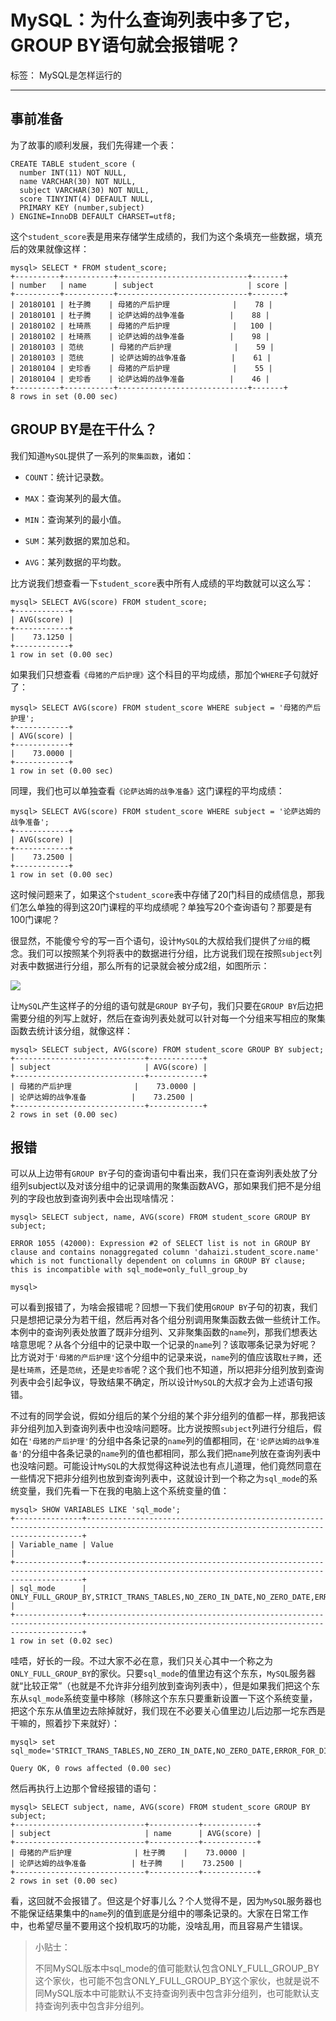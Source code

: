 MySQL：为什么查询列表中多了它，GROUP BY语句就会报错呢？
==================================

标签： MySQL是怎样运行的

* * *

事前准备
----

为了故事的顺利发展，我们先得建一个表：

    CREATE TABLE student_score (
      number INT(11) NOT NULL,
      name VARCHAR(30) NOT NULL,
      subject VARCHAR(30) NOT NULL,
      score TINYINT(4) DEFAULT NULL,
      PRIMARY KEY (number,subject)
    ) ENGINE=InnoDB DEFAULT CHARSET=utf8;
    

这个`student_score`表是用来存储学生成绩的，我们为这个条填充一些数据，填充后的效果就像这样：

    mysql> SELECT * FROM student_score;
    +----------+-----------+-----------------------------+-------+
    | number   | name      | subject                     | score |
    +----------+-----------+-----------------------------+-------+
    | 20180101 | 杜子腾    | 母猪的产后护理              |    78 |
    | 20180101 | 杜子腾    | 论萨达姆的战争准备          |    88 |
    | 20180102 | 杜琦燕    | 母猪的产后护理              |   100 |
    | 20180102 | 杜琦燕    | 论萨达姆的战争准备          |    98 |
    | 20180103 | 范统      | 母猪的产后护理              |    59 |
    | 20180103 | 范统      | 论萨达姆的战争准备          |    61 |
    | 20180104 | 史珍香    | 母猪的产后护理              |    55 |
    | 20180104 | 史珍香    | 论萨达姆的战争准备          |    46 |
    +----------+-----------+-----------------------------+-------+
    8 rows in set (0.00 sec)
    

GROUP BY是在干什么？
--------------

我们知道`MySQL`提供了一系列的`聚集函数`，诸如：

*   `COUNT`：统计记录数。
    
*   `MAX`：查询某列的最大值。
    
*   `MIN`：查询某列的最小值。
    
*   `SUM`：某列数据的累加总和。
    
*   `AVG`：某列数据的平均数。
    

比方说我们想查看一下`student_score`表中所有人成绩的平均数就可以这么写：

    mysql> SELECT AVG(score) FROM student_score;
    +------------+
    | AVG(score) |
    +------------+
    |    73.1250 |
    +------------+
    1 row in set (0.00 sec)
    

如果我们只想查看`《母猪的产后护理》`这个科目的平均成绩，那加个`WHERE`子句就好了：

    mysql> SELECT AVG(score) FROM student_score WHERE subject = '母猪的产后护理';
    +------------+
    | AVG(score) |
    +------------+
    |    73.0000 |
    +------------+
    1 row in set (0.00 sec)
    

同理，我们也可以单独查看`《论萨达姆的战争准备》`这门课程的平均成绩：

    mysql> SELECT AVG(score) FROM student_score WHERE subject = '论萨达姆的战争准备';
    +------------+
    | AVG(score) |
    +------------+
    |    73.2500 |
    +------------+
    1 row in set (0.00 sec)
    

这时候问题来了，如果这个`student_score`表中存储了20门科目的成绩信息，那我们怎么单独的得到这20门课程的平均成绩呢？单独写20个查询语句？那要是有100门课呢？

很显然，不能傻兮兮的写一百个语句，设计`MySQL`的大叔给我们提供了`分组`的概念。我们可以按照某个列将表中的数据进行分组，比方说我们现在按照`subject`列对表中数据进行分组，那么所有的记录就会被分成2组，如图所示：

![](https://p3-juejin.byteimg.com/tos-cn-i-k3u1fbpfcp/68c59a5b41dc4321b970685d3c5d2f03~tplv-k3u1fbpfcp-jj-mark:1600:0:0:0:q75.image#?w=1333&h=810&s=154839&e=png&b=f2f1ee)

让`MySQL`产生这样子的分组的语句就是`GROUP BY`子句，我们只要在`GROUP BY`后边把需要分组的列写上就好，然后在查询列表处就可以针对每一个分组来写相应的聚集函数去统计该分组，就像这样：

    mysql> SELECT subject, AVG(score) FROM student_score GROUP BY subject;
    +-----------------------------+------------+
    | subject                     | AVG(score) |
    +-----------------------------+------------+
    | 母猪的产后护理              |    73.0000 |
    | 论萨达姆的战争准备          |    73.2500 |
    +-----------------------------+------------+
    2 rows in set (0.00 sec)
    

报错
--

可以从上边带有`GROUP BY`子句的查询语句中看出来，我们只在查询列表处放了分组列subject以及对该分组中的记录调用的聚集函数AVG，那如果我们把不是分组列的字段也放到查询列表中会出现啥情况：

    mysql> SELECT subject, name, AVG(score) FROM student_score GROUP BY subject;
    
    ERROR 1055 (42000): Expression #2 of SELECT list is not in GROUP BY clause and contains nonaggregated column 'dahaizi.student_score.name' which is not functionally dependent on columns in GROUP BY clause; this is incompatible with sql_mode=only_full_group_by
    
    mysql>
    

可以看到报错了，为啥会报错呢？回想一下我们使用`GROUP BY`子句的初衷，我们只是想把记录分为若干组，然后再对各个组分别调用聚集函数去做一些统计工作。本例中的查询列表处放置了既非分组列、又非聚集函数的`name`列，那我们想表达啥意思呢？从各个分组中的记录中取一个记录的`name`列？该取哪条记录为好呢？比方说对于`'母猪的产后护理'`这个分组中的记录来说，`name`列的值应该取`杜子腾`，还是`杜琦燕`，还是`范统`，还是`史珍香`呢？这个我们也不知道，所以把非分组列放到查询列表中会引起争议，导致结果不确定，所以设计`MySQL`的大叔才会为上述语句报错。

不过有的同学会说，假如分组后的某个分组的某个非分组列的值都一样，那我把该非分组列加入到查询列表中也没啥问题呀。比方说按照`subject`列进行分组后，假如在`'母猪的产后护理'`的分组中各条记录的`name`列的值都相同，在`'论萨达姆的战争准备'`的分组中各条记录的`name`列的值也都相同，那么我们把`name`列放在查询列表中也没啥问题。可能设计`MySQL`的大叔觉得这种说法也有点儿道理，他们竟然同意在一些情况下把非分组列也放到查询列表中，这就设计到一个称之为`sql_mode`的系统变量，我们先看一下在我的电脑上这个系统变量的值：

    mysql> SHOW VARIABLES LIKE 'sql_mode';
    +---------------+-------------------------------------------------------------------------------------------------------------------------------------------+
    | Variable_name | Value                                                                                                                                     |
    +---------------+-------------------------------------------------------------------------------------------------------------------------------------------+
    | sql_mode      | ONLY_FULL_GROUP_BY,STRICT_TRANS_TABLES,NO_ZERO_IN_DATE,NO_ZERO_DATE,ERROR_FOR_DIVISION_BY_ZERO,NO_AUTO_CREATE_USER,NO_ENGINE_SUBSTITUTION |
    +---------------+-------------------------------------------------------------------------------------------------------------------------------------------+
    1 row in set (0.02 sec)
    

哇唔，好长的一段。不过大家不必在意，我们只关心其中一个称之为`ONLY_FULL_GROUP_BY`的家伙。只要`sql_mode`的值里边有这个东东，`MySQL`服务器就“比较正常”（也就是不允许非分组列放到查询列表中），但是如果我们把这个东东从`sql_mode`系统变量中移除（移除这个东东只要重新设置一下这个系统变量，把这个东东从值里边去除掉就好，我们现在不必要关心值里边儿后边那一坨东西是干嘛的，照着抄下来就好）：

    mysql> set sql_mode='STRICT_TRANS_TABLES,NO_ZERO_IN_DATE,NO_ZERO_DATE,ERROR_FOR_DIVISION_BY_ZERO,NO_AUTO_CREATE_USER,NO_ENGINE_SUBSTITUTION';
    
    Query OK, 0 rows affected (0.00 sec)
    

然后再执行上边那个曾经报错的语句：

    mysql> SELECT subject, name, AVG(score) FROM student_score GROUP BY subject;
    +-----------------------------+-----------+------------+
    | subject                     | name      | AVG(score) |
    +-----------------------------+-----------+------------+
    | 母猪的产后护理              | 杜子腾    |    73.0000 |
    | 论萨达姆的战争准备          | 杜子腾    |    73.2500 |
    +-----------------------------+-----------+------------+
    2 rows in set (0.00 sec)
    

看，这回就不会报错了。但这是个好事儿么？个人觉得不是，因为`MySQL`服务器也不能保证结果集中的`name`列的值到底是分组中的哪条记录的。大家在日常工作中，也希望尽量不要用这个投机取巧的功能，没啥乱用，而且容易产生错误。

> 小贴士：  
>   
> 不同MySQL版本中sql\_mode的值可能默认包含ONLY\_FULL\_GROUP\_BY这个家伙，也可能不包含ONLY\_FULL\_GROUP\_BY这个家伙，也就是说不同MySQL版本中可能默认不支持查询列表中包含非分组列，也可能默认支持查询列表中包含非分组列。